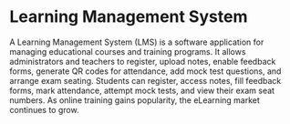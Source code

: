 # Learning Management System
A Learning Management System (LMS) is a software application for managing educational courses and training programs. It allows administrators and teachers to register, upload notes, enable feedback forms, generate QR codes for attendance, add mock test questions, and arrange exam seating. Students can register, access notes, fill feedback forms, mark attendance, attempt mock tests, and view their exam seat numbers. As online training gains popularity, the eLearning market continues to grow.
